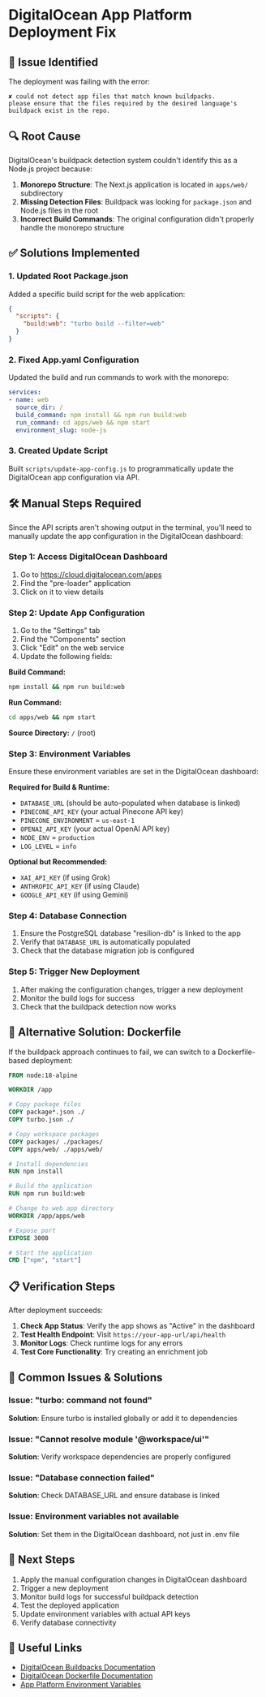 # DigitalOcean App Platform Deployment Fix

## 🚨 Issue Identified

The deployment was failing with the error:
```
✘ could not detect app files that match known buildpacks.
please ensure that the files required by the desired language's buildpack exist in the repo.
```

## 🔍 Root Cause

DigitalOcean's buildpack detection system couldn't identify this as a Node.js project because:

1. **Monorepo Structure**: The Next.js application is located in `apps/web/` subdirectory
2. **Missing Detection Files**: Buildpack was looking for `package.json` and Node.js files in the root
3. **Incorrect Build Commands**: The original configuration didn't properly handle the monorepo structure

## ✅ Solutions Implemented

### 1. Updated Root Package.json
Added a specific build script for the web application:
```json
{
  "scripts": {
    "build:web": "turbo build --filter=web"
  }
}
```

### 2. Fixed App.yaml Configuration
Updated the build and run commands to work with the monorepo:
```yaml
services:
- name: web
  source_dir: /
  build_command: npm install && npm run build:web
  run_command: cd apps/web && npm start
  environment_slug: node-js
```

### 3. Created Update Script
Built `scripts/update-app-config.js` to programmatically update the DigitalOcean app configuration via API.

## 🛠️ Manual Steps Required

Since the API scripts aren't showing output in the terminal, you'll need to manually update the app configuration in the DigitalOcean dashboard:

### Step 1: Access DigitalOcean Dashboard
1. Go to https://cloud.digitalocean.com/apps
2. Find the "pre-loader" application
3. Click on it to view details

### Step 2: Update App Configuration
1. Go to the "Settings" tab
2. Find the "Components" section
3. Click "Edit" on the web service
4. Update the following fields:

**Build Command:**
```bash
npm install && npm run build:web
```

**Run Command:**
```bash
cd apps/web && npm start
```

**Source Directory:** `/` (root)

### Step 3: Environment Variables
Ensure these environment variables are set in the DigitalOcean dashboard:

**Required for Build & Runtime:**
- `DATABASE_URL` (should be auto-populated when database is linked)
- `PINECONE_API_KEY` (your actual Pinecone API key)
- `PINECONE_ENVIRONMENT` = `us-east-1`
- `OPENAI_API_KEY` (your actual OpenAI API key)
- `NODE_ENV` = `production`
- `LOG_LEVEL` = `info`

**Optional but Recommended:**
- `XAI_API_KEY` (if using Grok)
- `ANTHROPIC_API_KEY` (if using Claude)
- `GOOGLE_API_KEY` (if using Gemini)

### Step 4: Database Connection
1. Ensure the PostgreSQL database "resilion-db" is linked to the app
2. Verify that `DATABASE_URL` is automatically populated
3. Check that the database migration job is configured

### Step 5: Trigger New Deployment
1. After making the configuration changes, trigger a new deployment
2. Monitor the build logs for success
3. Check that the buildpack detection now works

## 🔧 Alternative Solution: Dockerfile

If the buildpack approach continues to fail, we can switch to a Dockerfile-based deployment:

```dockerfile
FROM node:18-alpine

WORKDIR /app

# Copy package files
COPY package*.json ./
COPY turbo.json ./

# Copy workspace packages
COPY packages/ ./packages/
COPY apps/web/ ./apps/web/

# Install dependencies
RUN npm install

# Build the application
RUN npm run build:web

# Change to web app directory
WORKDIR /app/apps/web

# Expose port
EXPOSE 3000

# Start the application
CMD ["npm", "start"]
```

## 📋 Verification Steps

After deployment succeeds:

1. **Check App Status**: Verify the app shows as "Active" in the dashboard
2. **Test Health Endpoint**: Visit `https://your-app-url/api/health`
3. **Monitor Logs**: Check runtime logs for any errors
4. **Test Core Functionality**: Try creating an enrichment job

## 🚨 Common Issues & Solutions

### Issue: "turbo: command not found"
**Solution**: Ensure turbo is installed globally or add it to dependencies

### Issue: "Cannot resolve module '@workspace/ui'"
**Solution**: Verify workspace dependencies are properly configured

### Issue: "Database connection failed"
**Solution**: Check DATABASE_URL and ensure database is linked

### Issue: Environment variables not available
**Solution**: Set them in the DigitalOcean dashboard, not just in .env file

## 📝 Next Steps

1. Apply the manual configuration changes in DigitalOcean dashboard
2. Trigger a new deployment
3. Monitor build logs for successful buildpack detection
4. Test the deployed application
5. Update environment variables with actual API keys
6. Verify database connectivity

## 🔗 Useful Links

- [DigitalOcean Buildpacks Documentation](https://do.co/apps-buildpacks)
- [DigitalOcean Dockerfile Documentation](https://do.co/apps-dockerfile)
- [App Platform Environment Variables](https://docs.digitalocean.com/products/app-platform/how-to/use-environment-variables/)
